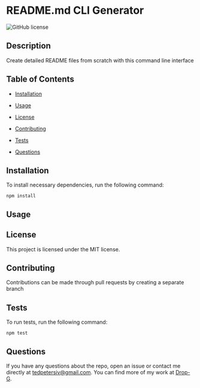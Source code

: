 # README.md CLI Generator
![GitHub license](https://img.shields.io/badge/license-MIT-blue.svg)

## Description

Create detailed README files from scratch with this command line interface

## Table of Contents 

* [Installation](#installation)

* [Usage](#usage)

* [License](#license)

* [Contributing](#contributing)

* [Tests](#tests)

* [Questions](#questions)

## Installation

To install necessary dependencies, run the following command:

```
npm install
```

## Usage



## License

This project is licensed under the MIT license.
  
## Contributing

Contributions can be made through pull requests by creating a separate branch

## Tests

To run tests, run the following command:

```
npm test
```

## Questions

If you have any questions about the repo, open an issue or contact me directly at tedpetersiv@gmail.com. You can find more of my work at [Drop-G](https://github.com/Drop-G/).

